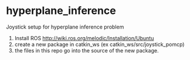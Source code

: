 # hyperplane_inference
Joystick setup for hyperplane inference problem

1. Install ROS http://wiki.ros.org/melodic/Installation/Ubuntu
2. create a new package in catkin_ws (ex catkin_ws/src/joystick_pomcp)
3. the files in this repo go into the source of the new package.
